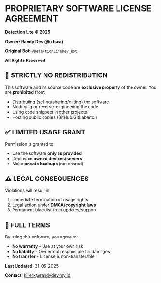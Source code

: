 # PROPRIETARY SOFTWARE LICENSE AGREEMENT
**Detection Lite © 2025**

**Owner: Randy Dev (@xtsea)**

**Original Bot:** [`@DetectionLiteDev_Bot `](https://t.me/DetectionLiteDev_Bot)

**All Rights Reserved**

## 🚫 STRICTLY NO REDISTRIBUTION
This software and its source code are **exclusive property** of the owner.
You are **prohibited** from:

- Distributing (selling/sharing/gifting) the software
- Modifying or reverse-engineering the code
- Using code snippets in other projects
- Hosting public copies (GitHub/GitLab/etc.)

## ✅ LIMITED USAGE GRANT
Permission is granted to:
- Use the software **only as provided**
- Deploy **on owned devices/servers**
- Make **private backups** (not shared)

## ⚠️ LEGAL CONSEQUENCES
Violations will result in:
1. Immediate termination of usage rights
2. Legal action under **DMCA/copyright laws**
3. Permanent blacklist from updates/support

## 📜 FULL TERMS
By using this software, you agree to:
- **No warranty** - Use at your own risk
- **No liability** - Owner not responsible for damages
- **No transfer** - License is non-transferable

**Last Updated**: 31-05-2025

**Contact**: killerx@randydev.my.id

